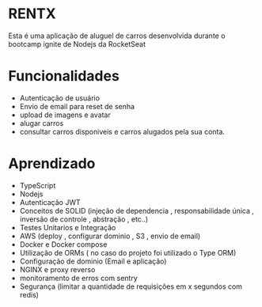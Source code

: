 # RENTX 

Esta é uma aplicação de aluguel de carros desenvolvida durante o bootcamp ignite de Nodejs da RocketSeat


# Funcionalidades
- Autenticação de usuário 
- Envio de email para reset de senha
- upload de imagens e avatar
- alugar carros
- consultar carros disponiveis e carros alugados pela sua conta.
   
# Aprendizado
- TypeScript
- Nodejs
- Autenticação JWT
- Conceitos de SOLID (injeção de dependencia , responsabilidade única , inversão de controle , abstração , etc..)
- Testes Unitarios e Integração
- AWS (deploy , configurar dominio , S3 , envio de email)
- Docker e Docker compose
- Utilização de ORMs ( no caso do projeto foi utilizado o Type ORM)
- Configuração de dominio (Email e aplicação)
- NGINX e proxy reverso
- monitoramento de erros com sentry
- Segurança (limitar a quantidade de requisições em x segundos com redis)
